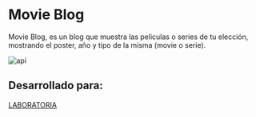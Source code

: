 # Movie Blog


Movie Blog, es un blog que muestra las peliculas o series de tu elección, mostrando el poster, año y tipo de la misma (movie o serie).

![api](https://user-images.githubusercontent.com/39931836/49191307-af08a700-f33b-11e8-960c-4542c1fdde2b.png)


## Desarrollado para:
[LABORATORIA](http://www.laboratoria.la/)

